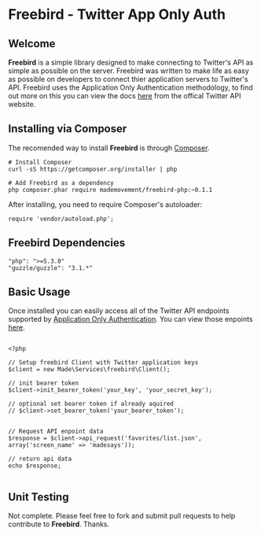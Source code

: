 Freebird - Twitter App Only Auth
===

## Welcome

**Freebird** is a simple library designed to make connecting to Twitter's API as simple as possible on the server. Freebird was written to make life as easy as possible on developers to connect thier application servers to Twitter's API. Freebird uses the Application Only Authentication methodology, to find out more on this you can view the docs [here](https://dev.twitter.com/docs/auth/application-only-auth) from the offical Twitter API website. 


## Installing via Composer

The recomended way to install **Freebird** is through [Composer](http://getcomposer.org/). 

```
# Install Composer
curl -sS https://getcomposer.org/installer | php

# Add Freebird as a dependency
php composer.phar require mademovement/freebird-php:~0.1.1
```

After installing, you need to require Composer's autoloader:

```
require 'vendor/autoload.php';
```


## Freebird Dependencies

```
"php": ">=5.3.0"
"guzzle/guzzle": "3.1.*"
```

## Basic Usage

Once installed you can easily access all of the Twitter API endpoints supported by [Application Only Authentication](https://dev.twitter.com/docs/auth/application-only-auth). You can view those enpoints [here](https://dev.twitter.com/docs/rate-limiting/1.1/limits). 

```

<?php

// Setup freebird Client with Twitter application keys
$client = new Made\Services\freebird\Client();

// init bearer token
$client->init_bearer_token('your_key', 'your_secret_key');

// optional set bearer token if already aquired
// $client->set_bearer_token('your_bearer_token');


// Request API enpoint data
$response = $client->api_request('favorites/list.json', array('screen_name' => 'madesays'));

// return api data
echo $response;


```


## Unit Testing

Not complete. Please feel free to fork and submit pull requests to help contribute to **Freebird**. Thanks.


